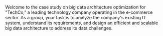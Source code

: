 Welcome to the case study on big data architecture optimization for "TechCo," a leading technology company operating in the e-commerce sector. As a group, your task is to analyze the company's existing IT system, understand its requirements, and design an efficient and scalable big data architecture to address its data challenges.
